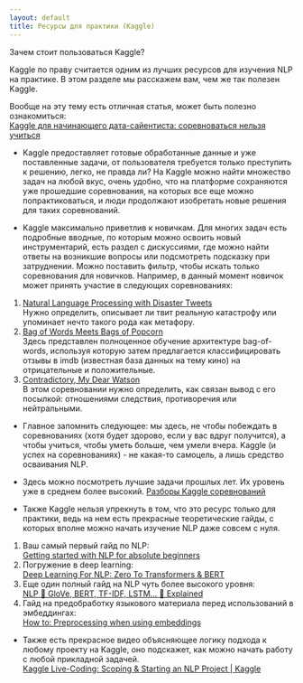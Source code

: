 ```yaml
---
layout: default
title: Ресурсы для практики (Kaggle)
---
```

Зачем стоит пользоваться Kaggle?

Kaggle по праву считается одним из лучших ресурсов для изучения NLP на практике. В этом разделе мы расскажем вам, чем же так полезен Kaggle.

Вообще на эту тему есть отличная статья, может быть полезно ознакомиться:  
<a href="https://skillbox.ru/media/code/kaggle_dlya_nachinayushchego_data_sayentista_sorevnovatsya_nelzya_uchitsya/?ysclid=lvaazetks3682760695">Kaggle для начинающего дата-сайентиста: соревноваться нельзя учиться</a>

- Kaggle предоставляет готовые обработанные данные и уже поставленные задачи, от пользователя требуется только преступить к решению, легко, не правда ли? На Kaggle можно найти множество задач на любой вкус, очень удобно, что на платформе сохраняются уже прошедшие соревнования, на которых все еще можно попрактиковаться, и люди продолжают изобретать новые решения для таких соревнований.

- Kaggle максимально приветлив к новичкам. Для многих задач есть подробные вводные, по которым можно освоить новый инструментарий, есть раздел с дискуссиями, где можно найти ответы на возникшие вопросы или подсмотреть подсказку при затруднении. Можно поставить фильтр, чтобы искать только соревнования для новичков. Например, в данный момент новичок может принять участие в следующих соревнованиях:
1. <a href="https://www.kaggle.com/competitions/nlp-getting-started">Natural Language Processing with Disaster Tweets</a>  
Нужно определить, описывает ли твит реальную катастрофу или упоминает нечто такого рода как метафору.
2. <a href="https://www.kaggle.com/competitions/word2vec-nlp-tutorial">Bag of Words Meets Bags of Popcorn</a>  
Здесь представлен полноценное обучение архитектуре bag-of-words, используя которую затем предлагается классифицировать отзывы в imdb (известная база данных на тему кино) на отрицательные и положительные.
3. <a href="https://www.kaggle.com/competitions/contradictory-my-dear-watson">Contradictory, My Dear Watson</a>  
В этом соревновании нужно определить, как связан вывод с его посылкой: отношениями следствия, противоречия или нейтральными.

- Главное запомнить следующее: мы здесь, не чтобы побеждать в соревнованиях (хотя будет здорово, если у вас вдруг получится), а чтобы учиться, чтобы уметь больше, чем умели вчера. Kaggle (и успех на соревнованиях) - не какая-то самоцель, а лишь средство осваивания NLP.

- Здесь можно посмотреть лучшие задачи прошлых лет. Их уровень уже в среднем более высокий.
<a href="/extra_material/kaggle_competitions/">Разборы Kaggle соревнований</a>

- Также Kaggle нельзя упрекнуть в том, что это ресурс только для практики, ведь на нем есть прекрасные теоретические гайды, с которых вполне можно начать изучение NLP даже совсем с нуля.
1. Ваш самый первый гайд по NLP:  
<a href="https://www.kaggle.com/competitions/nlp-getting-started">Getting started with NLP for absolute beginners</a>
2. Погружение в deep learning:  
<a href="https://www.kaggle.com/code/tanulsingh077/deep-learning-for-nlp-zero-to-transformers-bert">Deep Learning For NLP: Zero To Transformers & BERT</a>
3. Еще один полный гайд на NLP чуть более высокого уровня:  
<a href="https://www.kaggle.com/code/andreshg/nlp-glove-bert-tf-idf-lstm-explained">NLP 📝 GloVe, BERT, TF-IDF, LSTM... 📝 Explained</a>
4. Гайд на предобработку языкового материала перед использований в эмбеддингах:  
<a href="https://www.kaggle.com/code/christofhenkel/how-to-preprocessing-when-using-embeddings">How to: Preprocessing when using embeddings</a>

- Также есть прекрасное видео объясняющее логику подхода к любому проекту на Kaggle, оно подскажет, как можно начать работу с любой прикладной задачей.  
<a href="https://www.youtube.com/watch?v=Jn8c3oe_GWU">Kaggle Live-Coding: Scoping & Starting an NLP Project | Kaggle</a>

